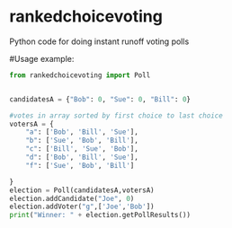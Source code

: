 # rankedchoicevoting
Python code for doing instant runoff voting polls


#Usage example:

```python
from rankedchoicevoting import Poll


candidatesA = {"Bob": 0, "Sue": 0, "Bill": 0}

#votes in array sorted by first choice to last choice
votersA = {
    "a": ['Bob', 'Bill', 'Sue'],
    "b": ['Sue', 'Bob', 'Bill'],
    "c": ['Bill', 'Sue', 'Bob'],
    "d": ['Bob', 'Bill', 'Sue'],
    "f": ['Sue', 'Bob', 'Bill']

}
election = Poll(candidatesA,votersA)
election.addCandidate("Joe", 0)
election.addVoter("g",['Joe','Bob'])
print("Winner: " + election.getPollResults())

```
